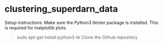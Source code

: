 # clustering_superdarn_data

Setup instructions:
Make sure the Python3 tkinter package is installed. This is required for matplotlib plots.
> sudo apt-get install python3-tk
Clone the Github repository

